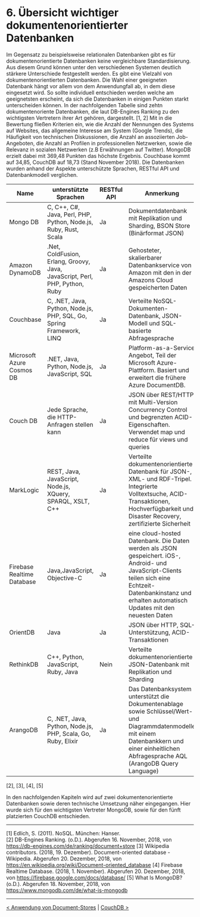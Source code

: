 # 6. Übersicht wichtiger dokumentenorientierter Datenbanken

Im Gegensatz zu beispielsweise relationalen Datenbanken gibt es für dokumentenorientierte Datenbanken keine vergleichbare Standardisierung. Aus diesem Grund können unter den verschiedenen Systemen deutlich stärkere Unterschiede festgestellt werden. Es gibt eine Vielzahl von dokumentenorientierten Datenbanken. Die Wahl einer geeigneten Datenbank hängt vor allem von dem Anwendungfall ab, in dem diese eingesetzt wird. So sollte individuell entschieden werden welche am geeignetsten erscheint, da sich die Datenbanken in einigen Punkten starkt unterscheiden können. In der nachfolgenden Tabelle sind zehtn dokumentenoriente Datenbanken, die laut DB-Engines Ranking zu den wichtigsten Vertretern ihrer Art gehören, dargestellt. [1, 2] Mit in die Bewertung fließen Kriterien ein, wie die Anzahl der Nennungen des Systems auf Websites, das allgemeine Interesse am System (Google Trends), die Häufigkeit von technischen Diskussionen, die Anzahl an assoziierten Job-Angeboten, die Anzahl an Profilen in professionellen Netzwerken, sowie die Relevanz in sozialen Netzwerken (z.B Erwähnungen auf Twitter). MongoDB erzielt dabei mit 369,48 Punkten das höchste Ergebnis. Couchbase kommt auf 34,85, CouchDB auf 18,73 (Stand November 2018). Die Datenbanken wurden anhand der Aspekte unterschützte Sprachen, RESTful API und Datenbankmodell verglichen. 


| Name | unterstützte Sprachen| RESTful API| Anmerkung | Datenbankmodell |
|------|------------------|------------	| ------------|------------------|
| Mongo DB  | C, C++, C#, Java, Perl, PHP, Python, Node.js, Ruby, Rust, Scala   | Ja	| Dokumentdatenbank mit Replikation und Sharding, BSON Store (Binärformat JSON)| Document Store |
|Amazon DynamoDB |.Net, ColdFusion, Erlang, Groovy, Java, JavaScript, Perl, PHP, Python, Ruby |Ja | Gehosteter, skalierbarer Datenbankservice von Amazon mit den in der Amazons Cloud gespeicherten Daten | Document Store, Key-Value Store |
|Couchbase |C, .NET, Java, Python, Node.js, PHP, SQL, Go, Spring Framework, LINQ |Ja | Verteilte NoSQL-Dokumenten-Datenbank, JSON-Modell und SQL-basierte Abfragesprache| Document Store |
|Microsoft Azure Cosmos DB |	.NET, Java, Python, Node.js, JavaScript, SQL | Ja | Platform-as-a-Service Angebot, Teil der Microsoft Azure-Plattform. Basiert und erweitert die frühere Azure DocumentDB. | Document Store,  Key-Value Store, Graph DBMS, Wide Colum Store |
| Couch DB |Jede Sprache, die HTTP-Anfragen stellen kann | Ja  | JSON über REST/HTTP mit Multi-Version Concurrency Control und begrenzten ACID-Eigenschaften. Verwendet map und reduce für views und queries | Document Store |
|MarkLogic |REST, Java, JavaScript, Node.js, XQuery, SPARQL, XSLT, C++ | Ja |Verteilte dokumentenorientierte Datenbank für JSON-, XML- und RDF-Tripel. Integrierte Volltextsuche, ACID-Transaktionen, Hochverfügbarkeit und Disaster Recovery, zertifizierte Sicherheit | Document Store, Native XML DBMS, RDF Store, Search Engine |
|Firebase Realtime Database | 	Java,JavaScript, Objective-C| Ja |eine cloud-hosted Datenbank. Die Daten werden als JSON gespeichert.  iOS-, Android- und JavaScript-Clients teilen sich eine Echtzeit-Datenbankinstanz und erhalten automatisch Updates mit den neuesten Daten  | Document Store |
|OrientDB |Java | Ja | JSON über HTTP, SQL-Unterstützung, ACID-Transaktionen |  Document Store,  Key-Value Store, Graph DBMS |
|RethinkDB |C++, Python, JavaScript, Ruby, Java | Nein | Verteilte dokumentenorientierte JSON-Datenbank mit Replikation und Sharding | Document Store |
|ArangoDB |C, .NET, Java, Python, Node.js, PHP, Scala, Go, Ruby, Elixir | Ja | Das Datenbanksystem unterstützt die Dokumentenablage sowie Schlüssel/Wert- und Diagrammdatenmodelle mit einem Datenbankkern und einer einheitlichen Abfragesprache AQL (ArangoDB Query Language) | Document Store,  Key-Value Store, Graph DBMS |

[2], [3], [4], [5]

In den nachfolgenden Kapiteln wird auf zwei dokumentenorientierte Datenbanken sowie deren technische Umsetzung näher eingegangen. Hier wurde sich für den wichtigsten Vertreter MongoDB, sowie für den fünft platzierten CouchDB entschieden. 

---
[1] Edlich, S. (2011). NoSQL. München: Hanser.  <br>
[2] DB-Engines Ranking. (o.D.). Abgerufen 16. November, 2018, von https://db-engines.com/de/ranking/document+store
[3] Wikipedia contributors. (2018, 19. Dezember). Document-oriented database - Wikipedia. Abgerufen 20. Dezember, 2018, von https://en.wikipedia.org/wiki/Document-oriented_database
[4] Firebase Realtime Database. (2018, 1. November). Abgerufen 20. Dezember, 2018, von https://firebase.google.com/docs/database/
[5] What Is MongoDB? (o.D.). Abgerufen 18. November, 2018, von https://www.mongodb.com/de/what-is-mongodb

---

[< Anwendung von Document-Stores](07_Anwendung-von-DocumentStores.md)		|   [CouchDB >](09_CouchDB.md)


